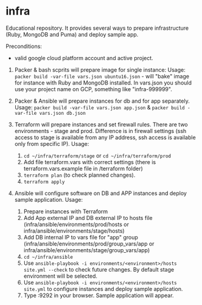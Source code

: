 # infra

Educational repository. It provides several ways to prepare infrastructure (Ruby, MongoDB and Puma) and deploy sample app.

Preconditions:
* valid google cloud platform account and active project.

1. Packer & bash scprits will prepare image for single instance:
  Usage: ```packer build -var-file vars.json ubuntu16.json``` - will "bake" image for instance with Ruby and MongoDB installed.
  In vars.json you should use your project name on GCP, something like "infra-999999".
2. Packer & Ansible will prepare instances for db and for app separately.
  Usage:
  ```packer build -var-file vars.json app.json``` &
  ```packer build -var-file vars.json db.json```

2. Terraform will prepare instances and set firewall rules. There are two environments - stage and prod. Difference is in firewall settings (ssh access to stage is available from any IP address, ssh access is available only from specific IP).
Usage:
    1. ```cd ~/infra/terraform/stage``` or ```cd ~/infra/terraform/prod```
    2. Add file terraform.vars with correct settings (there is terraform.vars.example file in /terraform folder)
    2. ```terraform plan``` (to check planned changes).
    3. ```terraform apply```

3. Ansible will configure software on DB and APP instances and deploy sample application.
Usage:
   1. Prepare instances with Terraform
   2. Add App external IP and DB external IP to hosts file (infra/ansible/environments/prod/hosts or infra/ansible/environments/stage/hosts)
   3. Add DB internal IP to vars file for "app" group (infra/ansible/environments/prod/group_vars/app or infra/ansible/environments/stage/group_vars/app)
   4. ```cd ~/infra/ansible```
   5. Use ```ansible-playbook -i environments/<environment>/hosts site.yml --check``` to check future changes. By default stage environment will be selected.
   6. Use ```ansible-playbook -i environments/<environment>/hosts site.yml``` to configure instances and deploy sample application.
   7. Type <APP external IP>:9292 in your browser. Sample application will appear.
